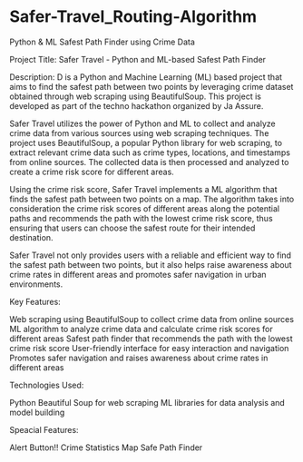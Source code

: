 # Safer-Travel_Routing-Algorithm
Python &amp; ML Safest Path Finder using Crime Data

Project Title: Safer Travel - Python and ML-based Safest Path Finder

Description:
D is a Python and Machine Learning (ML) based project that aims to find the safest path between two points by leveraging crime dataset obtained through web scraping using BeautifulSoup. This project is developed as part of the techno hackathon organized by Ja Assure.

Safer Travel utilizes the power of Python and ML to collect and analyze crime data from various sources using web scraping techniques. The project uses BeautifulSoup, a popular Python library for web scraping, to extract relevant crime data such as crime types, locations, and timestamps from online sources. The collected data is then processed and analyzed to create a crime risk score for different areas.

Using the crime risk score, Safer Travel implements a ML algorithm that finds the safest path between two points on a map. The algorithm takes into consideration the crime risk scores of different areas along the potential paths and recommends the path with the lowest crime risk score, thus ensuring that users can choose the safest route for their intended destination.

Safer Travel not only provides users with a reliable and efficient way to find the safest path between two points, but it also helps raise awareness about crime rates in different areas and promotes safer navigation in urban environments.

Key Features:

Web scraping using BeautifulSoup to collect crime data from online sources
ML algorithm to analyze crime data and calculate crime risk scores for different areas
Safest path finder that recommends the path with the lowest crime risk score
User-friendly interface for easy interaction and navigation
Promotes safer navigation and raises awareness about crime rates in different areas

Technologies Used:

Python
Beautiful Soup for web scraping
ML libraries for data analysis and model building

Speacial Features:

Alert Button!!
Crime Statistics Map
Safe Path Finder
